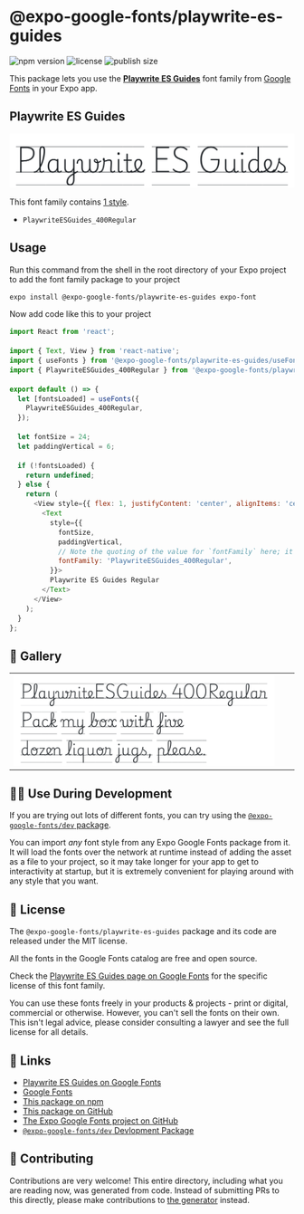 # @expo-google-fonts/playwrite-es-guides

![npm version](https://flat.badgen.net/npm/v/@expo-google-fonts/playwrite-es-guides)
![license](https://flat.badgen.net/github/license/expo/google-fonts)
![publish size](https://flat.badgen.net/packagephobia/install/@expo-google-fonts/playwrite-es-guides)

This package lets you use the [**Playwrite ES Guides**](https://fonts.google.com/specimen/Playwrite+ES+Guides) font family from [Google Fonts](https://fonts.google.com/) in your Expo app.

## Playwrite ES Guides

![Playwrite ES Guides](./font-family.png)

This font family contains [1 style](#-gallery).

- `PlaywriteESGuides_400Regular`

## Usage

Run this command from the shell in the root directory of your Expo project to add the font family package to your project
```sh
expo install @expo-google-fonts/playwrite-es-guides expo-font
```

Now add code like this to your project
```js
import React from 'react';

import { Text, View } from 'react-native';
import { useFonts } from '@expo-google-fonts/playwrite-es-guides/useFonts';
import { PlaywriteESGuides_400Regular } from '@expo-google-fonts/playwrite-es-guides/400Regular';

export default () => {
  let [fontsLoaded] = useFonts({
    PlaywriteESGuides_400Regular,
  });

  let fontSize = 24;
  let paddingVertical = 6;

  if (!fontsLoaded) {
    return undefined;
  } else {
    return (
      <View style={{ flex: 1, justifyContent: 'center', alignItems: 'center' }}>
        <Text
          style={{
            fontSize,
            paddingVertical,
            // Note the quoting of the value for `fontFamily` here; it expects a string!
            fontFamily: 'PlaywriteESGuides_400Regular',
          }}>
          Playwrite ES Guides Regular
        </Text>
      </View>
    );
  }
};

```

## 🔡 Gallery


||||
|-|-|-|
|![PlaywriteESGuides_400Regular](.//400Regular/PlaywriteESGuides_400Regular.ttf.png)||||


## 👩‍💻 Use During Development

If you are trying out lots of different fonts, you can try using the [`@expo-google-fonts/dev` package](https://github.com/freeboub/google-fonts/tree/master/font-packages/dev#readme).

You can import *any* font style from any Expo Google Fonts package from it. It will load the fonts
over the network at runtime instead of adding the asset as a file to your project, so it may take longer
for your app to get to interactivity at startup, but it is extremely convenient
for playing around with any style that you want.

## 📖 License

The `@expo-google-fonts/playwrite-es-guides` package and its code are released under the MIT license.

All the fonts in the Google Fonts catalog are free and open source.

Check the [Playwrite ES Guides page on Google Fonts](https://fonts.google.com/specimen/Playwrite+ES+Guides) for the specific license of this font family.

You can use these fonts freely in your products & projects - print or digital, commercial or otherwise. However, you can't sell the fonts on their own. This isn't legal advice, please consider consulting a lawyer and see the full license for all details.

## 🔗 Links

- [Playwrite ES Guides on Google Fonts](https://fonts.google.com/specimen/Playwrite+ES+Guides)
- [Google Fonts](https://fonts.google.com/)
- [This package on npm](https://www.npmjs.com/package/@expo-google-fonts/playwrite-es-guides)
- [This package on GitHub](https://github.com/freeboub/google-fonts/tree/master/font-packages/playwrite-es-guides)
- [The Expo Google Fonts project on GitHub](https://github.com/freeboub/google-fonts)
- [`@expo-google-fonts/dev` Devlopment Package](https://github.com/freeboub/google-fonts/tree/master/font-packages/dev)

## 🤝 Contributing

Contributions are very welcome! This entire directory, including what you are reading now, was generated from code. Instead of submitting PRs to this directly, please make contributions to [the generator](https://github.com/freeboub/google-fonts/tree/master/packages/generator) instead.
